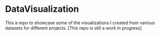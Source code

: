 # DataVisualization
This a repo to showcase some of the visualizations I created from various datasets for different projects. [This repo is still a work in progress] 
